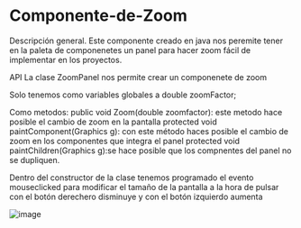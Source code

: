 # Componente-de-Zoom

Descripción general.
Este componente creado en java nos peremite tener en la paleta de componenetes un panel para hacer zoom fácil de implementar en los proyectos.

API
La clase ZoomPanel nos permite crear un componenete de zoom

Solo tenemos como variables globales  a
double zoomFactor;

Como metodos:
public void Zoom(double zoomfactor): este metodo hace posible el cambio de zoom en la pantalla
protected void paintComponent(Graphics g): con este método haces posible el cambio de zoom en los componentes que integra el panel
protected void paintChildren(Graphics g):se hace posible que los compnentes del panel no se dupliquen.

Dentro del constructor de la clase  tenemos programado el evento mouseclicked para modificar el tamaño de la pantalla a la hora de pulsar con el botón derechero disminuye y con el botón izquierdo aumenta

![image](https://github.com/user-attachments/assets/6165e465-988b-4021-b6a8-f64277904685)




